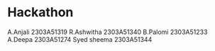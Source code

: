 # Hackathon
A.Anjali 2303A51319
R.Ashwitha 2303A51340
B.Palomi 2303A51233
A.Deepa 2303A51274
Syed sheema 2303A51344
